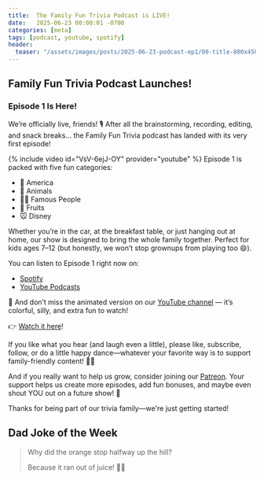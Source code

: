 ```yaml
---
title:  The Family Fun Trivia Podcast is LIVE!
date:   2025-06-23 00:00:01 -0700
categories: [meta]
tags: [podcast, youtube, spotify]
header:
  teaser: "/assets/images/posts/2025-06-23-podcast-ep1/00-title-800x450.jpg"
---
```


## Family Fun Trivia Podcast Launches!

### Episode 1 Is Here!

We’re officially live, friends! 🎙️ After all the brainstorming, recording, editing, and snack breaks… the Family Fun Trivia podcast has landed with its very first episode!

{% include video id="VsV-6ejJ-OY" provider="youtube" %}
Episode 1 is packed with five fun categories:

* 🦅 America
* 🐨 Animals
* 👩‍🚀 Famous People
* 🍍 Fruits
* 🐭 Disney

Whether you’re in the car, at the breakfast table, or just hanging out at home, our show is designed to bring the whole family together. Perfect for kids ages 7–12 (but honestly, we won’t stop grownups from playing too 😄).

You can listen to Episode 1 right now on:

* [Spotify](https://open.spotify.com/show/0VhK8a53LuYi2h9er9E48r?si=ZP4PLZojScy7LViYuSBFJg)
* [YouTube Podcasts](https://www.youtube.com/@FamFunTrivia)

🎥 And don’t miss the animated version on our [YouTube channel](https://www.youtube.com/@FamFunTrivia?sub_confirmation=1) — it’s colorful, silly, and extra fun to watch!

👉 [Watch it here](https://www.youtube.com/watch?v=VsV-6ejJ-OY)!

If you like what you hear (and laugh even a little), please like, subscribe, follow, or do a little happy dance—whatever your favorite way is to support family-friendly content! 💃🕺

And if you really want to help us grow, consider joining our [Patreon](https://patreon.com/FamilyFunTrivia). Your support helps us create more episodes, add fun bonuses, and maybe even shout YOU out on a future show! 🎉

Thanks for being part of our trivia family—we're just getting started!

## Dad Joke of the Week

> Why did the orange stop halfway up the hill?
>
> Because it ran out of juice! 🍊😅